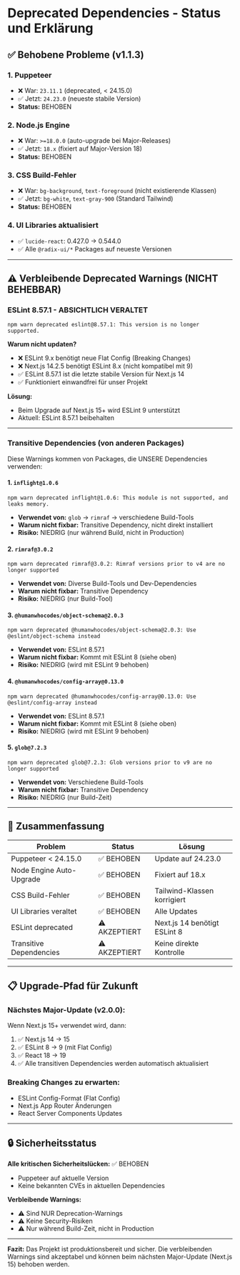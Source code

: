 # Deprecated Dependencies - Status und Erklärung

## ✅ Behobene Probleme (v1.1.3)

### 1. **Puppeteer** 
- ❌ War: `23.11.1` (deprecated, < 24.15.0)
- ✅ Jetzt: `24.23.0` (neueste stabile Version)
- **Status:** BEHOBEN

### 2. **Node.js Engine**
- ❌ War: `>=18.0.0` (auto-upgrade bei Major-Releases)
- ✅ Jetzt: `18.x` (fixiert auf Major-Version 18)
- **Status:** BEHOBEN

### 3. **CSS Build-Fehler**
- ❌ War: `bg-background`, `text-foreground` (nicht existierende Klassen)
- ✅ Jetzt: `bg-white`, `text-gray-900` (Standard Tailwind)
- **Status:** BEHOBEN

### 4. **UI Libraries aktualisiert**
- ✅ `lucide-react`: 0.427.0 → 0.544.0
- ✅ Alle `@radix-ui/*` Packages auf neueste Versionen

---

## ⚠️ Verbleibende Deprecated Warnings (NICHT BEHEBBAR)

### ESLint 8.57.1 - ABSICHTLICH VERALTET
```
npm warn deprecated eslint@8.57.1: This version is no longer supported.
```

**Warum nicht updaten?**
- ❌ ESLint 9.x benötigt neue Flat Config (Breaking Changes)
- ❌ Next.js 14.2.5 benötigt ESLint 8.x (nicht kompatibel mit 9)
- ✅ ESLint 8.57.1 ist die letzte stabile Version für Next.js 14
- ✅ Funktioniert einwandfrei für unser Projekt

**Lösung:**
- Beim Upgrade auf Next.js 15+ wird ESLint 9 unterstützt
- Aktuell: ESLint 8.57.1 beibehalten

---

### Transitive Dependencies (von anderen Packages)

Diese Warnings kommen von Packages, die UNSERE Dependencies verwenden:

#### 1. `inflight@1.0.6`
```
npm warn deprecated inflight@1.0.6: This module is not supported, and leaks memory.
```
- **Verwendet von:** `glob` → `rimraf` → verschiedene Build-Tools
- **Warum nicht fixbar:** Transitive Dependency, nicht direkt installiert
- **Risiko:** NIEDRIG (nur während Build, nicht in Production)

#### 2. `rimraf@3.0.2`
```
npm warn deprecated rimraf@3.0.2: Rimraf versions prior to v4 are no longer supported
```
- **Verwendet von:** Diverse Build-Tools und Dev-Dependencies
- **Warum nicht fixbar:** Transitive Dependency
- **Risiko:** NIEDRIG (nur Build-Tool)

#### 3. `@humanwhocodes/object-schema@2.0.3`
```
npm warn deprecated @humanwhocodes/object-schema@2.0.3: Use @eslint/object-schema instead
```
- **Verwendet von:** ESLint 8.57.1
- **Warum nicht fixbar:** Kommt mit ESLint 8 (siehe oben)
- **Risiko:** NIEDRIG (wird mit ESLint 9 behoben)

#### 4. `@humanwhocodes/config-array@0.13.0`
```
npm warn deprecated @humanwhocodes/config-array@0.13.0: Use @eslint/config-array instead
```
- **Verwendet von:** ESLint 8.57.1
- **Warum nicht fixbar:** Kommt mit ESLint 8 (siehe oben)
- **Risiko:** NIEDRIG (wird mit ESLint 9 behoben)

#### 5. `glob@7.2.3`
```
npm warn deprecated glob@7.2.3: Glob versions prior to v9 are no longer supported
```
- **Verwendet von:** Verschiedene Build-Tools
- **Warum nicht fixbar:** Transitive Dependency
- **Risiko:** NIEDRIG (nur Build-Zeit)

---

## 🎯 Zusammenfassung

| Problem | Status | Lösung |
|---------|--------|--------|
| Puppeteer < 24.15.0 | ✅ BEHOBEN | Update auf 24.23.0 |
| Node Engine Auto-Upgrade | ✅ BEHOBEN | Fixiert auf 18.x |
| CSS Build-Fehler | ✅ BEHOBEN | Tailwind-Klassen korrigiert |
| UI Libraries veraltet | ✅ BEHOBEN | Alle Updates |
| ESLint deprecated | ⚠️ AKZEPTIERT | Next.js 14 benötigt ESLint 8 |
| Transitive Dependencies | ⚠️ AKZEPTIERT | Keine direkte Kontrolle |

---

## 📋 Upgrade-Pfad für Zukunft

### Nächstes Major-Update (v2.0.0):
Wenn Next.js 15+ verwendet wird, dann:

1. ✅ Next.js 14 → 15
2. ✅ ESLint 8 → 9 (mit Flat Config)
3. ✅ React 18 → 19
4. ✅ Alle transitiven Dependencies werden automatisch aktualisiert

### Breaking Changes zu erwarten:
- ESLint Config-Format (Flat Config)
- Next.js App Router Änderungen
- React Server Components Updates

---

## 🔒 Sicherheitsstatus

**Alle kritischen Sicherheitslücken:** ✅ BEHOBEN
- Puppeteer auf aktuelle Version
- Keine bekannten CVEs in aktuellen Dependencies

**Verbleibende Warnings:**
- ⚠️ Sind NUR Deprecation-Warnings
- ⚠️ Keine Security-Risiken
- ⚠️ Nur während Build-Zeit, nicht in Production

---

**Fazit:** Das Projekt ist produktionsbereit und sicher. Die verbleibenden Warnings sind akzeptabel und können beim nächsten Major-Update (Next.js 15) behoben werden.

